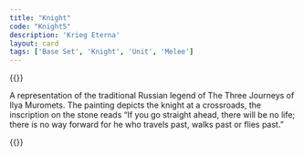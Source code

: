 ```yaml
---
title: "Knight"
code: "Knight5"
description: 'Krieg Eterna'
layout: card
tags: ['Base Set', 'Knight', 'Unit', 'Melee']
---
```

{{<card-detail-page title="Knight5" artwork="Knight at the Crossroads by Viktor Vasnetsov (1882)">}}
<p>
A representation of the traditional Russian legend of The Three Journeys of Ilya Muromets.  The painting depicts the knight at a crossroads, the inscription on the stone reads “If you go straight ahead, there will be no life; there is no way forward for he who travels past, walks past or flies past.”
</p>
{{</card-detail-page>}}